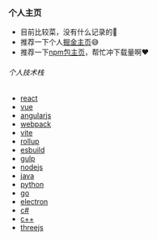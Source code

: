 ### 个人主页
+ 目前比较菜，没有什么记录的:rofl:
+ 推荐一下个人[掘金主页](https://juejin.cn/user/571401777724919/posts):sweat_smile:
+ 推荐一下[npm包主页](https://www.npmjs.com/~soldout)，帮忙冲下载量啊:heart:
###### 个人技术栈
+ [react](https://react.docschina.org/)
+ [vue](https://cn.vuejs.org/)
+ [angularjs](https://www.runoob.com/angularjs/angularjs-intro.html)
+ [webpack](https://webpack.docschina.org/)
+ [vite](https://vitejs.cn/)
+ [rollup](https://www.rollupjs.com/)
+ [esbuild](https://esbuild.docschina.org/)
+ [gulp](https://www.gulpjs.com.cn/)
+ [nodejs](https://www.bilibili.com/video/BV1rA4y1Z7fd/?spm_id_from=333.337.search-card.all.click&vd_source=c28b1e535410aa2192fbe0b1f523d6e7)
+ [java](https://www.runoob.com/java/java-tutorial.html)
+ [python](https://www.bilibili.com/video/BV1R7411F7JV/?spm_id_from=333.337.search-card.all.click&vd_source=c28b1e535410aa2192fbe0b1f523d6e7)
+ [go](https://www.bilibili.com/video/BV1ME411Y71o/?spm_id_from=333.337.search-card.all.click&vd_source=c28b1e535410aa2192fbe0b1f523d6e7)
+ [electron](https://www.electronjs.org/zh/docs/latest/tutorial/quick-start)
+ [c#](https://www.runoob.com/csharp/csharp-tutorial.html)
+ [c++](https://www.bilibili.com/video/BV1et411b73Z/?spm_id_from=333.337.search-card.all.click&vd_source=c28b1e535410aa2192fbe0b1f523d6e7)
+ [threejs](https://www.bilibili.com/video/BV1Gg411X7FY/?spm_id_from=333.337.search-card.all.click&vd_source=c28b1e535410aa2192fbe0b1f523d6e7)
